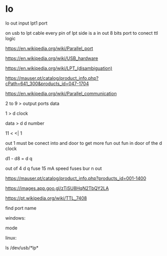 # Io
Io out input lpt1 port

on usb to lpt cable every pin of lpt side is a in out 8 bits port to conect ttl logic

https://en.wikipedia.org/wiki/Parallel_port


https://en.wikipedia.org/wiki/USB_hardware

https://en.wikipedia.org/wiki/LPT_(disambiguation)

https://mauser.pt/catalog/product_info.php?cPath=641_300&products_id=047-1704

https://en.wikipedia.org/wiki/Parallel_communication

2 to 9 > output ports data

1 > d clock

data > d d number

11 < <| 1

out 1 must be conect into and door to get more fun out fun in door of the d clock

d1 - d8 = d q

out of 4 d q fuse 15 mA speed fuses bur
n out


https://mauser.pt/catalog/product_info.php?products_id=001-1400

https://images.app.goo.gl/zTiSU8HqN2TbQY2LA

https://pt.wikipedia.org/wiki/TTL_7408

find port name

windows:

mode

linux:

ls /dev/usb/\*lp\*

